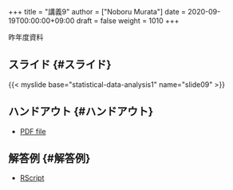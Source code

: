 +++
title = "講義9"
author = ["Noboru Murata"]
date = 2020-09-19T00:00:00+09:00
draft = false
weight = 1010
+++

昨年度資料


## スライド {#スライド}

{{< myslide base="statistical-data-analysis1" name="slide09" >}}


## ハンドアウト {#ハンドアウト}

-   [PDF file](https://noboru-murata.github.io/statistical-data-analysis1/pdfs/slide09.pdf)


## 解答例 {#解答例}

-   [RScript](https://noboru-murata.github.io/statistical-data-analysis1/code/slide09.R)